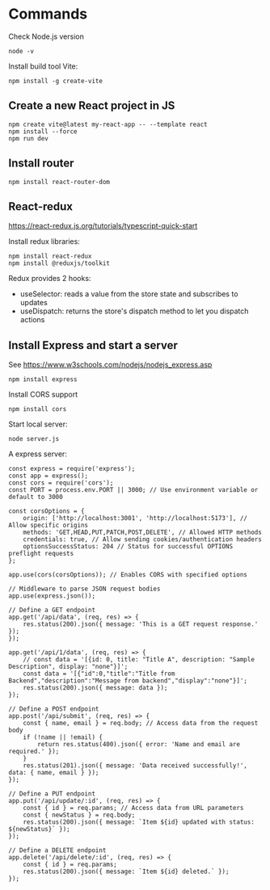 # Commands

Check Node.js version
```
node -v
```

Install build tool Vite:
```
npm install -g create-vite
```

## Create a new React project in JS

```
npm create vite@latest my-react-app -- --template react
npm install --force
npm run dev
```

## Install router

```
npm install react-router-dom
```

## React-redux

https://react-redux.js.org/tutorials/typescript-quick-start

Install redux libraries:
```
npm install react-redux
npm install @reduxjs/toolkit
```

Redux provides 2 hooks: 
- useSelector: reads a value from the store state and subscribes to updates
- useDispatch: returns the store's dispatch method to let you dispatch actions


## Install Express and start a server

See https://www.w3schools.com/nodejs/nodejs_express.asp

```
npm install express
```

Install CORS support
```
npm install cors
```

Start local server:
```
node server.js
```

A express server:
```
const express = require('express');
const app = express();
const cors = require('cors');
const PORT = process.env.PORT || 3000; // Use environment variable or default to 3000

const corsOptions = {
    origin: ['http://localhost:3001', 'http://localhost:5173'], // Allow specific origins
    methods: 'GET,HEAD,PUT,PATCH,POST,DELETE', // Allowed HTTP methods
    credentials: true, // Allow sending cookies/authentication headers
    optionsSuccessStatus: 204 // Status for successful OPTIONS preflight requests
};

app.use(cors(corsOptions)); // Enables CORS with specified options

// Middleware to parse JSON request bodies
app.use(express.json());

// Define a GET endpoint
app.get('/api/data', (req, res) => {
    res.status(200).json({ message: 'This is a GET request response.' });
});

app.get('/api/1/data', (req, res) => {
    // const data = '[{id: 0, title: "Title A", description: "Sample Description", display: "none"}]';
    const data = '[{"id":0,"title":"Title from Backend","description":"Message from backend","display":"none"}]';
    res.status(200).json({ message: data });
});

// Define a POST endpoint
app.post('/api/submit', (req, res) => {
    const { name, email } = req.body; // Access data from the request body
    if (!name || !email) {
        return res.status(400).json({ error: 'Name and email are required.' });
    }
    res.status(201).json({ message: 'Data received successfully!', data: { name, email } });
});

// Define a PUT endpoint
app.put('/api/update/:id', (req, res) => {
    const { id } = req.params; // Access data from URL parameters
    const { newStatus } = req.body;
    res.status(200).json({ message: `Item ${id} updated with status: ${newStatus}` });
});

// Define a DELETE endpoint
app.delete('/api/delete/:id', (req, res) => {
    const { id } = req.params;
    res.status(200).json({ message: `Item ${id} deleted.` });
});
```
